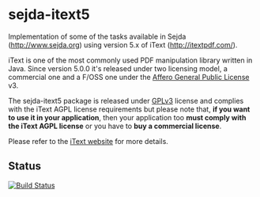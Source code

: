 sejda-itext5
============
Implementation of some of the tasks available in Sejda (http://www.sejda.org) using version 5.x of iText (http://itextpdf.com/).

iText is one of the most commonly used PDF manipulation library written in Java. Since version 5.0.0 it's released under two licensing model, a commercial one and a F/OSS one under the [Affero General Public License] v3. 

The sejda-itext5 package is released under [GPLv3] license and complies with the iText AGPL license requirements but please note that, **if you want to use it in your application**, then your application too **must comply with the iText AGPL license** or you have to **buy a commercial license**. 

Please refer to the [iText website] for more details. 

Status
----
[![Build Status](https://travis-ci.org/torakiki/sejda-itext5.png)](https://travis-ci.org/torakiki/sejda-itext5)

  [Affero General Public License]: http://itextpdf.com/agpl
  [iText website]: http://itextpdf.com 
  [GPLv3]: http://www.gnu.org/licenses/gpl-3.0.html